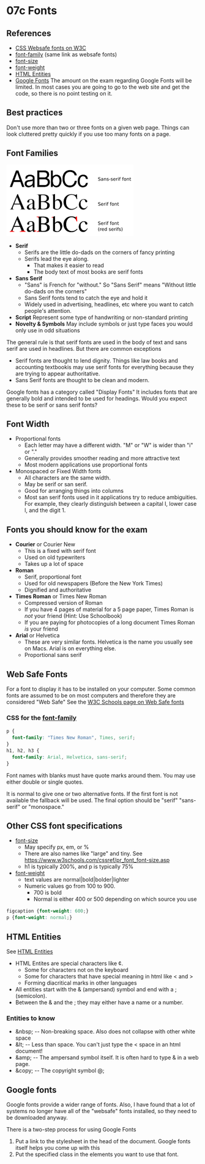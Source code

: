 # 07c Fonts

## References

* [CSS Websafe fonts on W3C](https://www.w3schools.com/cssref/css_websafe_fonts.asp)
* [font-family](https://www.w3schools.com/cssref/css_websafe_fonts.asp) (same link as websafe fonts)
* [font-size](https://www.w3schools.com/cssref/pr_font_font-size.asp)
* [font-weight]()
* [HTML Entities](https://www.w3schools.com/html/html_entities.asp)
* [Google Fonts](https://fonts.google.com/)  The amount on the exam regarding Google Fonts will be limited.  In most cases you are going to go to the web site and get the code, so there is no point testing on it.

## Best practices

Don't use more than two or three fonts on a given web page.  Things can look cluttered pretty quickly if you use too many fonts on a page.

## Font Families

![Serif and Sans Serif](images/Serif-Sans-Comparison.png)

* **Serif** 
  * Serifs are the little do-dads on the corners of fancy printing
  * Serifs lead the eye along.
    * That makes it easier to read
    * The body text of most books are serif fonts
* **Sans Serif**
  * "Sans" is French for "without." So "Sans Serif" means "Without little do-dads on the corners"
  * Sans Serif fonts tend to catch the eye and hold it
  * Widely used in advertising, headlines, etc where you want to catch people's attention.
* **Script** Represent some type of handwriting or non-standard printing
* **Novelty & Symbols**  May include symbols or just type faces you would only use in odd situations

The general rule is that serif fonts are used in the body of text and sans serif are used in headlines.  But there are common exceptions

* Serif fonts are thought to lend dignity.  Things like law books and accounting textbookis may use serif fonts for everything because they are trying to appear authoritative.
* Sans Serif fonts are thought to be clean and modern.

Google fonts has a category called "Display Fonts"  It includes fonts that are generally bold and intended to be used for headings.  Would you expect these to be serif or sans serif fonts?

## Font Width

* Proportional fonts
  * Each letter may have a different width.  "M" or "W" is wider than "i" or "."
  * Generally provides smoother reading and more attractive text
  * Most modern applications use proportional fonts
* Monospaced or Fixed Width fonts
  * All characters are the same width.
  * May be serif or san serif.
  * Good for arranging things into columns
  * Most san serif fonts used in it applications try to reduce ambiguities.  For example, they clearly distinguish between a capital I, lower case l, and the digit 1.
  

## Fonts you should know for the exam

* **Courier** or Courier New
  * This is a fixed with serif font
  * Used on old typewriters
  * Takes up a lot of space
* **Roman**
  * Serif, proportional font
  * Used for old newspapers (Before the New York Times)
  * Dignified and authoritative
* **Times Roman** or Times New Roman
  * Compressed version of Roman
  * If you have 4 pages of material for a 5 page paper, Times Roman is *not* your friend (Hint: Use Schoolbook)
  * If you are paying for photocopies of a long document Times Roman *is* your friend
* **Arial** or Helvetica
  * These are very similar fonts.  Helvetica is the name you usually see on Macs.  Arial is on everything else.
  * Proportional sans serif

## Web Safe Fonts

For a font to display it has to be installed on your computer.  Some common fonts are assumed to be on most computers and therefore they are considered "Web Safe"  See the [W3C Schools page on Web Safe fonts](https://www.w3schools.com/cssref/css_websafe_fonts.asp)

### CSS for the [font-family]()

```css
p {
  font-family: "Times New Roman", Times, serif;
}
h1, h2, h3 {
  font-family: Arial, Helvetica, sans-serif;
}
```

Font names with blanks must have quote marks around them. You may use either double or single quotes.

It is normal to give one or two alternative fonts.  If the first font is not available the fallback will be used.  The final option should be "serif" "sans-serif" or "monospace."

## Other CSS font specifications

* [font-size](https://www.w3schools.com/cssref/pr_font_font-size.asp)
  * May specify px, em, or %
  * There are also names like "large" and tiny.  See https://www.w3schools.com/cssref/pr_font_font-size.asp
  * h1 is typically 200%, and p is typically 75%
* [font-weight](https://www.w3schools.com/cssref/pr_font_weight.asp)
  * text values are normal|bold|bolder|lighter
  * Numeric values go from 100 to 900.
    * 700 is bold
    * Normal is either 400 or 500 depending on which source you use

```css
figcaption {font-weight: 600;}
p {font-weight: normal;}
```

## HTML Entities

See [HTML Entities](https://www.w3schools.com/html/html_entities.asp)

* HTML Entites are special characters like &cent;.  
  * Some for characters not on the keyboard
  * Some for characters that have special meaning in html like &lt; and &gt;
  * Forming diacritical marks in other languages
* All entities start with the & (ampersand) symbol and end with a ; (semicolon).
* Between the & and the ; they may either have a name or a number.

### Entities to know

* &amp;nbsp; -- Non-breaking space.  Also does not collapse with other white space
* &amp;lt; -- Less than space.  You can't just type the &lt; space in an html document!
* &amp;amp; -- The ampersand symbol itself.  It is often hard to type &amp; in a web page.
* &amp;copy; -- The copyright symbol @;

## Google fonts

Google fonts provide a wider range of fonts.  Also, I have found that a lot of systems no longer have all of the "websafe" fonts installed, so they need to be downloaded anyway.

There is a two-step process for using Google Fonts

1. Put a link to the stylesheet in the head of the document.  Google fonts itself helps you come up with this
2. Put the specified class in the elements you want to use that font.